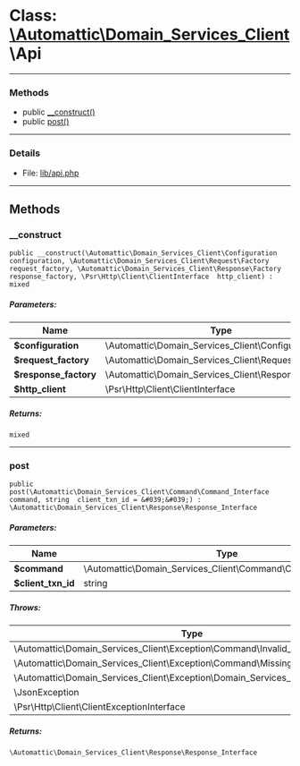 # Class: [\Automattic](../namespaces/automattic.md)[\Domain_Services_Client](../namespaces/automattic-domain-services-client.md)\Api


---

### Methods

* public [__construct()](#method___construct)
* public [post()](#method_post)

---

### Details

* File: [lib/api.php](../../lib/api.php)

---

## Methods

<a id="method___construct"></a>
### __construct

```
public __construct(\Automattic\Domain_Services_Client\Configuration  configuration, \Automattic\Domain_Services_Client\Request\Factory  request_factory, \Automattic\Domain_Services_Client\Response\Factory  response_factory, \Psr\Http\Client\ClientInterface  http_client) : mixed
```

##### Parameters:

| Name | Type | Default |
|------|------|---------|
| **$configuration** | \Automattic\Domain_Services_Client\Configuration |  |
| **$request_factory** | \Automattic\Domain_Services_Client\Request\Factory |  |
| **$response_factory** | \Automattic\Domain_Services_Client\Response\Factory |  |
| **$http_client** | \Psr\Http\Client\ClientInterface |  |

##### Returns:

```
mixed
```

---

<a id="method_post"></a>
### post

```
public post(\Automattic\Domain_Services_Client\Command\Command_Interface  command, string  client_txn_id = &#039;&#039;) : \Automattic\Domain_Services_Client\Response\Response_Interface
```

##### Parameters:

| Name | Type | Default |
|------|------|---------|
| **$command** | \Automattic\Domain_Services_Client\Command\Command_Interface |  |
| **$client_txn_id** | string | &#039;&#039; |

##### Throws:

| Type | Description |
|------|-------------|
| \Automattic\Domain_Services_Client\Exception\Command\Invalid_Format_Exception |  |
| \Automattic\Domain_Services_Client\Exception\Command\Missing_Option_Exception |  |
| \Automattic\Domain_Services_Client\Exception\Domain_Services_Exception |  |
| \JsonException |  |
| \Psr\Http\Client\ClientExceptionInterface |  |

##### Returns:

```
\Automattic\Domain_Services_Client\Response\Response_Interface
```
